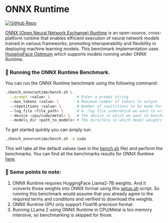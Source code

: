 # ONNX Runtime

[![GitHub Repo](https://img.shields.io/badge/github-%23121011.svg?style=for-the-badge&logo=github&logoColor=white)](https://github.com/ggerganov/llama.cpp) &nbsp;


[ONNX (Open Neural Network Exchange) Runtime](https://github.com/microsoft/onnxruntime) is an open-source, cross-platform runtime that enables efficient execution of neural network models trained in various frameworks, promoting interoperability and flexibility in deploying machine learning models. This benchmark implementation uses [HuggingFace Optimum](https://github.com/huggingface/optimum) which supports models running under ONNX Runtime.

### 🚀 Running the ONNX Runtime Benchmark.

You can run the ONNX Runtime  benchmark using the following command:

```bash
./bench_onnxruntime/bench.sh \
  --prompt <value> \            # Enter a prompt string
  --max_tokens <value> \        # Maximum number of tokens to output
  --repetitions <value> \       # Number of repititions to be made for the prompt.
  --log_file <file_path> \      # A .log file underwhich we want to write the results.
  --device <cpu/cuda/metal> \   # The device in which we want to benchmark.
  --models_dir <path_to_models> # The directory in which model weights are present
```

To get started quickly you can simply run:

```bash
./bench_onnxruntime/bench.sh -d cuda
```
This will take all the default values (see in the [bench.sh](/bench_onnxruntime/bench.sh) file) and perform the benchmarks. You can find all the benchmarks results for ONNX Runtime [here](/docs/llama2.md).


### 👀 Some points to note:

1. ONNX Runtime requires HuggingFace Llama2-7B weights. And it converts those weights into ONNX format using this [setup.sh](/bench_onnxruntime/setup.sh) script. So running this benchmark would assume that you already agree to the required terms and conditions and verified to download the weights.
2. ONNX Runtime GPU only support Float16 precision format.
3. Running LLama 2 using ONNX Runtime in CPU/Metal is too memory intensive, so benchmarking is skipped for those.
